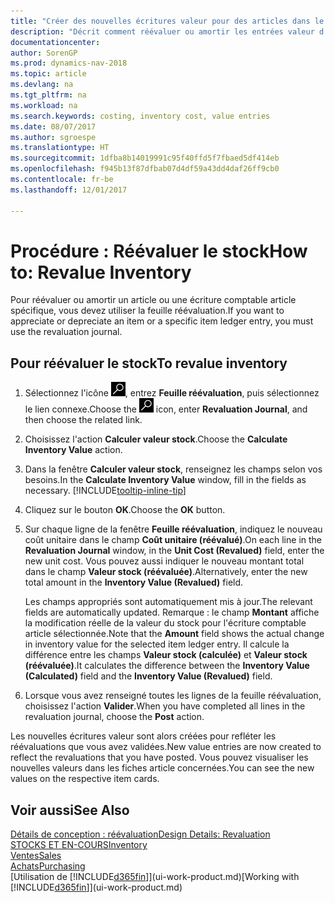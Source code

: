```yaml
---
title: "Créer des nouvelles écritures valeur pour des articles dans le stock"
description: "Décrit comment réévaluer ou amortir les entrées valeur d'un ou de plusieurs articles dans le stock en validant leur valeur calculée courante."
documentationcenter: 
author: SorenGP
ms.prod: dynamics-nav-2018
ms.topic: article
ms.devlang: na
ms.tgt_pltfrm: na
ms.workload: na
ms.search.keywords: costing, inventory cost, value entries
ms.date: 08/07/2017
ms.author: sgroespe
ms.translationtype: HT
ms.sourcegitcommit: 1dfba8b14019991c95f40ffd5f7fbaed5df414eb
ms.openlocfilehash: f945b13f87dfbab07d4df59a43dd4daf26ff9cb0
ms.contentlocale: fr-be
ms.lasthandoff: 12/01/2017

---
```

# <a name="how-to-revalue-inventory"></a><span data-ttu-id="c6447-103">Procédure : Réévaluer le stock</span><span class="sxs-lookup"><span data-stu-id="c6447-103">How to: Revalue Inventory</span></span>
<span data-ttu-id="c6447-104">Pour réévaluer ou amortir un article ou une écriture comptable article spécifique, vous devez utiliser la feuille réévaluation.</span><span class="sxs-lookup"><span data-stu-id="c6447-104">If you want to appreciate or depreciate an item or a specific item ledger entry, you must use the revaluation journal.</span></span>

## <a name="to-revalue-inventory"></a><span data-ttu-id="c6447-105">Pour réévaluer le stock</span><span class="sxs-lookup"><span data-stu-id="c6447-105">To revalue inventory</span></span>
1. <span data-ttu-id="c6447-106">Sélectionnez l'icône ![Page ou état pour la recherche](media/ui-search/search_small.png "Page ou état pour la recherche"), entrez **Feuille réévaluation**, puis sélectionnez le lien connexe.</span><span class="sxs-lookup"><span data-stu-id="c6447-106">Choose the ![Search for Page or Report](media/ui-search/search_small.png "Search for Page or Report icon") icon, enter **Revaluation Journal**, and then choose the related link.</span></span>
2. <span data-ttu-id="c6447-107">Choisissez l'action **Calculer valeur stock**.</span><span class="sxs-lookup"><span data-stu-id="c6447-107">Choose the **Calculate Inventory Value** action.</span></span>
3. <span data-ttu-id="c6447-108">Dans la fenêtre **Calculer valeur stock**, renseignez les champs selon vos besoins.</span><span class="sxs-lookup"><span data-stu-id="c6447-108">In the **Calculate Inventory Value** window, fill in the fields as necessary.</span></span> [!INCLUDE[tooltip-inline-tip](includes/tooltip-inline-tip_md.md)]
4. <span data-ttu-id="c6447-109">Cliquez sur le bouton **OK**.</span><span class="sxs-lookup"><span data-stu-id="c6447-109">Choose the **OK** button.</span></span>
5. <span data-ttu-id="c6447-110">Sur chaque ligne de la fenêtre **Feuille réévaluation**, indiquez le nouveau coût unitaire dans le champ **Coût unitaire (réévalué)**.</span><span class="sxs-lookup"><span data-stu-id="c6447-110">On each line in the **Revaluation Journal** window, in the **Unit Cost (Revalued)** field, enter the new unit cost.</span></span> <span data-ttu-id="c6447-111">Vous pouvez aussi indiquer le nouveau montant total dans le champ **Valeur stock (réévaluée)**.</span><span class="sxs-lookup"><span data-stu-id="c6447-111">Alternatively, enter the new total amount in the **Inventory Value (Revalued)** field.</span></span>

    <span data-ttu-id="c6447-112">Les champs appropriés sont automatiquement mis à jour.</span><span class="sxs-lookup"><span data-stu-id="c6447-112">The relevant fields are automatically updated.</span></span> <span data-ttu-id="c6447-113">Remarque : le champ **Montant** affiche la modification réelle de la valeur du stock pour l'écriture comptable article sélectionnée.</span><span class="sxs-lookup"><span data-stu-id="c6447-113">Note that the **Amount** field shows the actual change in inventory value for the selected item ledger entry.</span></span> <span data-ttu-id="c6447-114">Il calcule la différence entre les champs **Valeur stock (calculée)** et **Valeur stock (réévaluée)**.</span><span class="sxs-lookup"><span data-stu-id="c6447-114">It calculates the difference between the **Inventory Value (Calculated)** field and the **Inventory Value (Revalued)** field.</span></span>
6. <span data-ttu-id="c6447-115">Lorsque vous avez renseigné toutes les lignes de la feuille réévaluation, choisissez l'action **Valider**.</span><span class="sxs-lookup"><span data-stu-id="c6447-115">When you have completed all lines in the revaluation journal, choose the **Post** action.</span></span>

<span data-ttu-id="c6447-116">Les nouvelles écritures valeur sont alors créées pour refléter les réévaluations que vous avez validées.</span><span class="sxs-lookup"><span data-stu-id="c6447-116">New value entries are now created to reflect the revaluations that you have posted.</span></span> <span data-ttu-id="c6447-117">Vous pouvez visualiser les nouvelles valeurs dans les fiches article concernées.</span><span class="sxs-lookup"><span data-stu-id="c6447-117">You can see the new values on the respective item cards.</span></span>

## <a name="see-also"></a><span data-ttu-id="c6447-118">Voir aussi</span><span class="sxs-lookup"><span data-stu-id="c6447-118">See Also</span></span>
[<span data-ttu-id="c6447-119">Détails de conception : réévaluation</span><span class="sxs-lookup"><span data-stu-id="c6447-119">Design Details: Revaluation</span></span>](design-details-revaluation.md)  
[<span data-ttu-id="c6447-120">STOCKS ET EN-COURS</span><span class="sxs-lookup"><span data-stu-id="c6447-120">Inventory</span></span>](inventory-manage-inventory.md)  
[<span data-ttu-id="c6447-121">Ventes</span><span class="sxs-lookup"><span data-stu-id="c6447-121">Sales</span></span>](sales-manage-sales.md)  
[<span data-ttu-id="c6447-122">Achats</span><span class="sxs-lookup"><span data-stu-id="c6447-122">Purchasing</span></span>](purchasing-manage-purchasing.md)  
<span data-ttu-id="c6447-123">[Utilisation de [!INCLUDE[d365fin](includes/d365fin_md.md)]](ui-work-product.md)</span><span class="sxs-lookup"><span data-stu-id="c6447-123">[Working with [!INCLUDE[d365fin](includes/d365fin_md.md)]](ui-work-product.md)</span></span>


